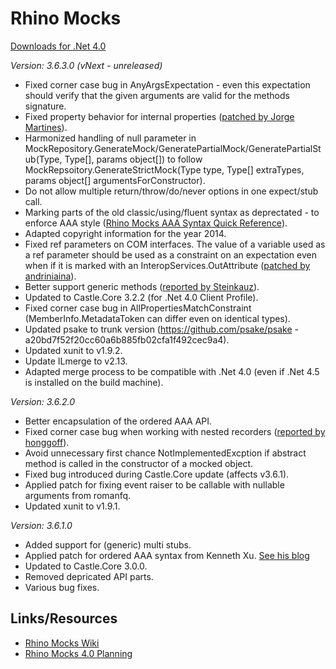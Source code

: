 Rhino Mocks
======================================================================

[Downloads for .Net 4.0](https://github.com/alaendle/rhino-mocks/downloads)

_Version: 3.6.3.0 (vNext - unreleased)_

* Fixed corner case bug in AnyArgsExpectation - even this expectation should verify that the given arguments are valid for the methods signature.
* Fixed property behavior for internal properties ([patched by Jorge Martines](https://github.com/jorgehmv/rhino-mocks/commit/24abfef37e4c0e66d140f246013a5df5eddbc932)).
* Harmonized handling of null parameter in MockRepository.GenerateMock/GeneratePartialMock/GeneratePartialStub(Type, Type[], params object[]) to follow MockRepsoitory.GenerateStrictMock(Type type, Type[] extraTypes, params object[] argumentsForConstructor).
* Do not allow multiple return/throw/do/never options in one expect/stub call.
* Marking parts of the old classic/using/fluent syntax as deprectated - to enforce AAA style ([Rhino Mocks AAA Syntax Quick Reference](http://www.scribd.com/doc/49587062/RhinoMocksAAAQuickReference)).
* Adapted copyright information for the year 2014.
* Fixed ref parameters on COM interfaces. The value of a variable used as a ref parameter should be used as a constraint on an expectation even when if it is marked with an InteropServices.OutAttribute ([patched by andriniaina](https://github.com/andriniaina/rhino-mocks/commit/e707bdfddabb49b573e41afad82403e89c99ab2c)).
* Better support generic methods ([reported by Steinkauz](https://groups.google.com/forum/?fromgroups=#!topic/RhinoMocks/gta6a6bHhT8)).
* Updated to Castle.Core 3.2.2 (for .Net 4.0 Client Profile).
* Fixed corner case bug in AllPropertiesMatchConstraint (MemberInfo.MetadataToken can differ even on identical types).
* Updated psake to trunk version (https://github.com/psake/psake - a20bd7f52f20cc60a6b885fb02cfa1f492cec9a4).
* Updated xunit to v1.9.2.
* Update ILmerge to v2.13.
* Adapted merge process to be compatible with .Net 4.0 (even if .Net 4.5 is installed on the build machine).

_Version: 3.6.2.0_

* Better encapsulation of the ordered AAA API.
* Fixed corner case bug when working with nested recorders ([reported by honggoff](https://groups.google.com/d/topic/rhinomocks/tMAbfs2qBec/discussion)).
* Avoid unnecessary first chance NotImplementedExcption if abstract method is called in the constructor of a mocked object.
* Fixed bug introduced during Castle.Core update (affects v3.6.1).
* Applied patch for fixing event raiser to be callable with nullable arguments from romanfq.
* Updated xunit to v1.9.1.

_Version: 3.6.1.0_

* Added support for (generic) multi stubs.
* Applied patch for ordered AAA syntax from Kenneth Xu. [See his blog](http://kennethxu.blogspot.com/2009/06/rhinomocks-ordered-expectations.html)
* Updated to Castle.Core 3.0.0.
* Removed depricated API parts.
* Various bug fixes.

## Links/Resources

* [Rhino Mocks Wiki](http://www.ayende.com/wiki/Rhino+Mocks.ashx "Rhino Mocks Wiki")
* [Rhino Mocks 4.0 Planning](http://nhprof.uservoice.com/pages/28152-rhino-mocks-4-0 "Rhino 4.0 Planning")
